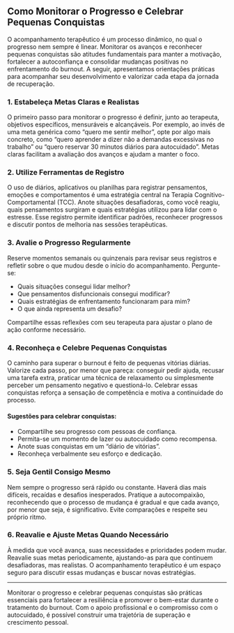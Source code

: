 
## Como Monitorar o Progresso e Celebrar Pequenas Conquistas

O acompanhamento terapêutico é um processo dinâmico, no qual o progresso nem sempre é linear. Monitorar os avanços e reconhecer pequenas conquistas são atitudes fundamentais para manter a motivação, fortalecer a autoconfiança e consolidar mudanças positivas no enfrentamento do burnout. A seguir, apresentamos orientações práticas para acompanhar seu desenvolvimento e valorizar cada etapa da jornada de recuperação.

### 1. Estabeleça Metas Claras e Realistas

O primeiro passo para monitorar o progresso é definir, junto ao terapeuta, objetivos específicos, mensuráveis e alcançáveis. Por exemplo, ao invés de uma meta genérica como “quero me sentir melhor”, opte por algo mais concreto, como “quero aprender a dizer não a demandas excessivas no trabalho” ou “quero reservar 30 minutos diários para autocuidado”. Metas claras facilitam a avaliação dos avanços e ajudam a manter o foco.

### 2. Utilize Ferramentas de Registro

O uso de diários, aplicativos ou planilhas para registrar pensamentos, emoções e comportamentos é uma estratégia central na Terapia Cognitivo-Comportamental (TCC). Anote situações desafiadoras, como você reagiu, quais pensamentos surgiram e quais estratégias utilizou para lidar com o estresse. Esse registro permite identificar padrões, reconhecer progressos e discutir pontos de melhoria nas sessões terapêuticas.

### 3. Avalie o Progresso Regularmente

Reserve momentos semanais ou quinzenais para revisar seus registros e refletir sobre o que mudou desde o início do acompanhamento. Pergunte-se:

- Quais situações consegui lidar melhor?
- Que pensamentos disfuncionais consegui modificar?
- Quais estratégias de enfrentamento funcionaram para mim?
- O que ainda representa um desafio?

Compartilhe essas reflexões com seu terapeuta para ajustar o plano de ação conforme necessário.

### 4. Reconheça e Celebre Pequenas Conquistas

O caminho para superar o burnout é feito de pequenas vitórias diárias. Valorize cada passo, por menor que pareça: conseguir pedir ajuda, recusar uma tarefa extra, praticar uma técnica de relaxamento ou simplesmente perceber um pensamento negativo e questioná-lo. Celebrar essas conquistas reforça a sensação de competência e motiva a continuidade do processo.

#### Sugestões para celebrar conquistas:

- Compartilhe seu progresso com pessoas de confiança.
- Permita-se um momento de lazer ou autocuidado como recompensa.
- Anote suas conquistas em um “diário de vitórias”.
- Reconheça verbalmente seu esforço e dedicação.

### 5. Seja Gentil Consigo Mesmo

Nem sempre o progresso será rápido ou constante. Haverá dias mais difíceis, recaídas e desafios inesperados. Pratique a autocompaixão, reconhecendo que o processo de mudança é gradual e que cada avanço, por menor que seja, é significativo. Evite comparações e respeite seu próprio ritmo.

### 6. Reavalie e Ajuste Metas Quando Necessário

À medida que você avança, suas necessidades e prioridades podem mudar. Reavalie suas metas periodicamente, ajustando-as para que continuem desafiadoras, mas realistas. O acompanhamento terapêutico é um espaço seguro para discutir essas mudanças e buscar novas estratégias.

---

Monitorar o progresso e celebrar pequenas conquistas são práticas essenciais para fortalecer a resiliência e promover o bem-estar durante o tratamento do burnout. Com o apoio profissional e o compromisso com o autocuidado, é possível construir uma trajetória de superação e crescimento pessoal.
```

